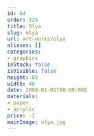 ```yaml
---
id: 64
order: 525
title: Olya
slug: olya
url: art-works/olya
aliases: []
categories:
- graphics
inStock: false
isVisible: false
height: 65
width: 40
date: 2008-01-01T00:00:00Z
materials:
- paper
- acrylic
price: -1
mainImage: olya.jpg
---
```

